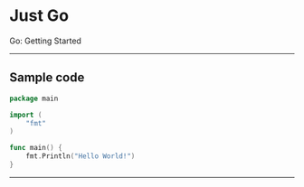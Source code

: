 # Just Go

Go: Getting Started

---

## Sample code

```go
package main

import (
    "fmt"
)

func main() {
    fmt.Println("Hello World!")
}
```

---
